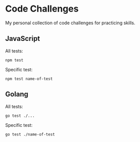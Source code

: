 # Code Challenges

My personal collection of code challenges for practicing skills.

## JavaScript

All tests:

```
npm test
```

Specific test:

```
npm test name-of-test
```

## Golang

All tests:

```
go test ./...
```

Specific test:

```
go test ./name-of-test
```
